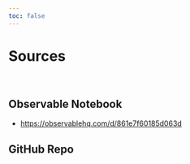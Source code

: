 ```yaml
---
toc: false
---
```


# Sources
<br>

## Observable Notebook

- https://observablehq.com/d/861e7f60185d063d

## GitHub Repo
